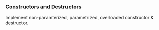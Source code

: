 ﻿### Constructors and Destructors

Implement non-paramterized, parametrized, overloaded constructor & destructor.